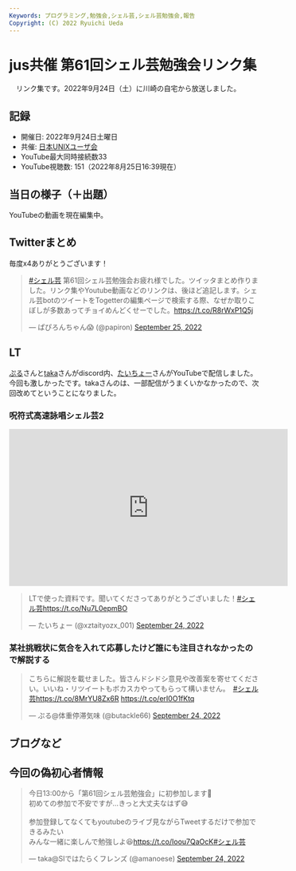 ```yaml
---
Keywords: プログラミング,勉強会,シェル芸,シェル芸勉強会,報告
Copyright: (C) 2022 Ryuichi Ueda
---
```


# jus共催 第61回シェル芸勉強会リンク集

　リンク集です。2022年9月24日（土）に川崎の自宅から放送しました。

## 記録

* 開催日: 2022年9月24日土曜日
* 共催: [日本UNIXユーザ会](https://www.jus.or.jp/)
* YouTube最大同時接続数33
* YouTube視聴数: 151（2022年8月25日16:39現在）


## 当日の様子（＋出題）

YouTubeの動画を現在編集中。

## Twitterまとめ

毎度x4ありがとうございます！

<blockquote class="twitter-tweet" data-partner="tweetdeck"><p lang="ja" dir="ltr"><a href="https://twitter.com/hashtag/%E3%82%B7%E3%82%A7%E3%83%AB%E8%8A%B8?src=hash&amp;ref_src=twsrc%5Etfw">#シェル芸</a> 第61回シェル芸勉強会お疲れ様でした。ツイッタまとめ作りました。リンク集やYoutube動画などのリンクは、後ほど追記します。シェル芸botのツイートをTogetterの編集ページで検索する際、なぜか取りこぼしが多数あってチョイめんどくせーでした。<a href="https://t.co/R8rWxP1Q5j">https://t.co/R8rWxP1Q5j</a></p>&mdash; ぱぴろんちゃん😱 (@papiron) <a href="https://twitter.com/papiron/status/1573885938190942209?ref_src=twsrc%5Etfw">September 25, 2022</a></blockquote>
<script async src="https://platform.twitter.com/widgets.js" charset="utf-8"></script>


## LT

[ぷる](https://twitter.com/butackle66)さんと[taka](https://twitter.com/amanoese)さんがdiscord内、[たいちょー](https://twitter.com/xztaityozx_001)さんがYouTubeで配信しました。今回も激しかったです。takaさんのは、一部配信がうまくいかなかったので、次回改めてということになりました。

### 呪符式高速詠唱シェル芸2

<iframe width="560" height="315" src="https://www.youtube.com/embed/shCKTn12Le0" title="YouTube video player" frameborder="0" allow="accelerometer; autoplay; clipboard-write; encrypted-media; gyroscope; picture-in-picture" allowfullscreen></iframe>

<blockquote class="twitter-tweet" data-partner="tweetdeck"><p lang="ja" dir="ltr">LTで使った資料です。聞いてくださってありがとうございました！<a href="https://twitter.com/hashtag/%E3%82%B7%E3%82%A7%E3%83%AB%E8%8A%B8?src=hash&amp;ref_src=twsrc%5Etfw">#シェル芸</a><a href="https://t.co/Nu7L0epmBO">https://t.co/Nu7L0epmBO</a></p>&mdash; たいちょー (@xztaityozx_001) <a href="https://twitter.com/xztaityozx_001/status/1573617047535505410?ref_src=twsrc%5Etfw">September 24, 2022</a></blockquote>
<script async src="https://platform.twitter.com/widgets.js" charset="utf-8"></script>

### 某社挑戦状に気合を入れて応募したけど誰にも注目されなかったので解説する

<blockquote class="twitter-tweet" data-partner="tweetdeck"><p lang="ja" dir="ltr">こちらに解説を載せました。皆さんドシドシ意見や改善案を寄せてください。いいね・リツイートもボカスカやってもらって構いません。　<a href="https://twitter.com/hashtag/%E3%82%B7%E3%82%A7%E3%83%AB%E8%8A%B8?src=hash&amp;ref_src=twsrc%5Etfw">#シェル芸</a><a href="https://t.co/8MrYU8Zx6R">https://t.co/8MrYU8Zx6R</a> <a href="https://t.co/erI0O1fKtq">https://t.co/erI0O1fKtq</a></p>&mdash; ぷる@体重停滞気味 (@butackle66) <a href="https://twitter.com/butackle66/status/1573601360523644930?ref_src=twsrc%5Etfw">September 24, 2022</a></blockquote>
<script async src="https://platform.twitter.com/widgets.js" charset="utf-8"></script>

## ブログなど


## 今回の偽初心者情報

<blockquote class="twitter-tweet"><p lang="ja" dir="ltr">今日13:00から「第61回シェル芸勉強会」に初参加します💪<br>初めての参加で不安ですが…きっと大丈夫なはず😅<br><br>参加登録してなくてもyoutubeのライブ見ながらTweetするだけで参加できるみたい<br>みんな一緒に楽しんで勉強しよ😆<a href="https://t.co/Ioou7QaOcK">https://t.co/Ioou7QaOcK</a><a href="https://twitter.com/hashtag/%E3%82%B7%E3%82%A7%E3%83%AB%E8%8A%B8?src=hash&amp;ref_src=twsrc%5Etfw">#シェル芸</a></p>&mdash; taka@SIではたらくフレンズ (@amanoese) <a href="https://twitter.com/amanoese/status/1573515356056195072?ref_src=twsrc%5Etfw">September 24, 2022</a></blockquote> <script async src="https://platform.twitter.com/widgets.js" charset="utf-8"></script>
